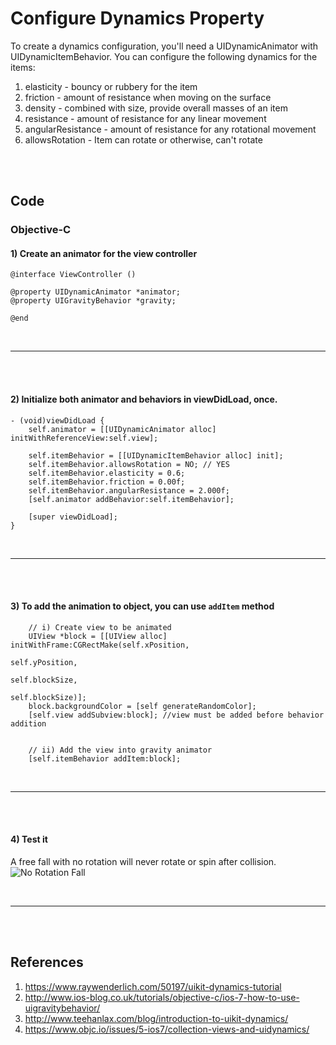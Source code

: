 # Configure Dynamics Property
To create a dynamics configuration, you'll need a UIDynamicAnimator with
UIDynamicItemBehavior. You can configure the following dynamics for the items:

1. elasticity - bouncy or rubbery for the item
2. friction - amount of resistance when moving on the surface
3. density - combined with size, provide overall masses of an item
4. resistance - amount of resistance for any linear movement
5. angularResistance - amount of resistance for any rotational movement
6. allowsRotation - Item can rotate or otherwise, can't rotate

<br><br>
## Code
### Objective-C
#### 1) Create an animator for the view controller
```
@interface ViewController ()

@property UIDynamicAnimator *animator;
@property UIGravityBehavior *gravity;

@end
```

<br><hr><br><br>

#### 2) Initialize both animator and behaviors in viewDidLoad, once.
```
- (void)viewDidLoad {
    self.animator = [[UIDynamicAnimator alloc] initWithReferenceView:self.view];
    
    self.itemBehavior = [[UIDynamicItemBehavior alloc] init];
    self.itemBehavior.allowsRotation = NO; // YES
    self.itemBehavior.elasticity = 0.6;
    self.itemBehavior.friction = 0.00f;
    self.itemBehavior.angularResistance = 2.000f;
    [self.animator addBehavior:self.itemBehavior];
    
    [super viewDidLoad];
}
```

<br><hr><br><br>

#### 3) To add the animation to object, you can use ```addItem``` method
```
    // i) Create view to be animated
    UIView *block = [[UIView alloc] initWithFrame:CGRectMake(self.xPosition,
                                                             self.yPosition,
                                                             self.blockSize,
                                                             self.blockSize)];
    block.backgroundColor = [self generateRandomColor];
    [self.view addSubview:block]; //view must be added before behavior addition


    // ii) Add the view into gravity animator
    [self.itemBehavior addItem:block];
```

<br><hr><br><br>

#### 4) Test it
A free fall with no rotation will never rotate or spin after collision.
![No Rotation Fall](https://lh3.googleusercontent.com/sM6IDNeGD_6w6EZ9OQy9WiRzsUSaQj1gZ8Ai0V80Q12B4PoI4OBdIKBZmsp7MZn0L0AF1FCXd95Fe6a-kCauFusfLps-hPxFEBIdK0I7LxJlJ9Gi2lgtQ0EiQDfd-aqkM2JTzcQ98pND28knglhqhFscoDUFV_voyH1oTdMUVK_Ex6su8MJrdUj_fFgsrgaxlPxUFHNEIPu9OFcY1F5bLZ4YzbkNr8kTeUMMH_VgUdI8tihCeUCSrvFRBhjmB3B2aiPn04UK35v3hr97xGVUfVEbp1KVKIuSmfIeasormI1l7I2XmYfjqTz8eV31F4PlPjaP28fBbjedWonxspzsNMKjZzGjIYI3h2tBRQrRCoUn7BQ5lXpLZpJc8UK2GxZFYG85kkZ5AKtlIKIkInLfdbQ9IaR_raK7_MIFs2KJuc28VauoQGRPwkv-ydQLihSc-4x_z7jEo0fU7goSAKb7I7Ta6NU6yMOGi51dKTj3AVKESnofGYINZHtSXPRUKILxJrTHJhBdj4bZk6fiP65ZuLWuIoFJzs4zwtge2J0k8iwqqwqfNQAyi2DEJPB44v3MJk9nikOREuC282Gs-M8kbSzKF4MKNcUZ=w480-h882-no)

<br><hr><br><br>

## References
1. https://www.raywenderlich.com/50197/uikit-dynamics-tutorial
2. http://www.ios-blog.co.uk/tutorials/objective-c/ios-7-how-to-use-uigravitybehavior/
3. http://www.teehanlax.com/blog/introduction-to-uikit-dynamics/
4. https://www.objc.io/issues/5-ios7/collection-views-and-uidynamics/